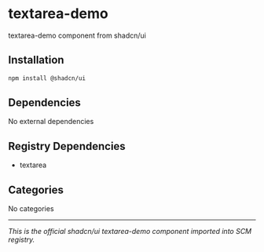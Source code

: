 # textarea-demo

textarea-demo component from shadcn/ui

## Installation

```bash
npm install @shadcn/ui
```

## Dependencies

No external dependencies

## Registry Dependencies

- textarea

## Categories

No categories

---

*This is the official shadcn/ui textarea-demo component imported into SCM registry.*
